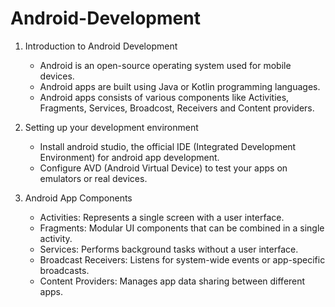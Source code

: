 # Android-Development
1. Introduction to Android Development
   - Android is an open-source operating system used for mobile devices.
   - Android apps are built using Java or Kotlin programming languages.
   - Android apps consists of various components like Activities, Fragments, Services, Broadcost, Receivers and Content providers.
     
2. Setting up your development environment
   - Install android studio, the official IDE (Integrated Development Environment) for android app development.
   - Configure AVD (Android Virtual Device) to test your apps on emulators or real devices.
     
3. Android App Components
   - Activities: Represents a single screen with a user interface.
   - Fragments: Modular UI components that can be combined in a single activity.
   - Services: Performs background tasks without a user interface.
   - Broadcast Receivers: Listens for system-wide events or app-specific broadcasts.
   - Content Providers: Manages app data sharing between different apps.
